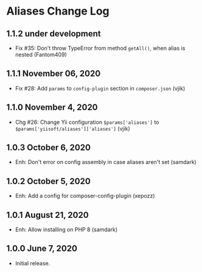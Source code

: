 # Aliases Change Log


## 1.1.2 under development

- Fix #35: Don't throw TypeError from method `getAll()`, when alias is nested  (Fantom409)


## 1.1.1 November 06, 2020


- Fix #28: Add `params` to `config-plugin` section in `composer.json` (vjik)



## 1.1.0 November 4, 2020

- Chg #26: Change Yii configuration `$params['aliases']` to `$params['yiisoft/aliases']['aliases']` (vjik)

## 1.0.3 October 6, 2020

- Enh: Don't error on config assembly in case aliases aren't set (samdark)

## 1.0.2 October 5, 2020

- Enh: Add a config for composer-config-plugin (xepozz)

## 1.0.1 August 21, 2020

- Enh: Allow installing on PHP 8 (samdark)

## 1.0.0 June 7, 2020

- Initial release.




